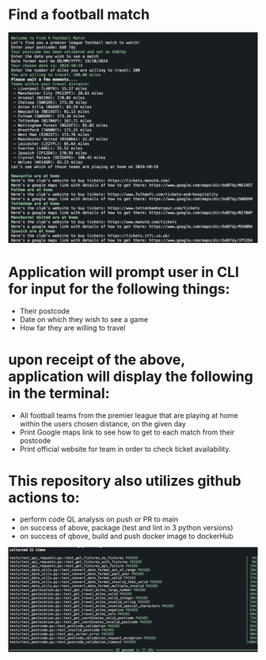 # Find a football match
![termial output](media/fafm.png)


# Application will prompt user in CLI for input for the following things:
- Their postcode
- Date on which they wish to see a game
- How far they are willing to travel

# upon receipt of the above, application will display the following in the terminal:
- All football teams from the premier league that are playing at home within the users chosen distance, on the given day
- Print Google maps link to see how to get to each match from their postcode
- Print official website for team in order to check ticket availability.

# This repository also utilizes github actions to:
- perform code QL analysis on push or PR to main
- on success of above, package (test and lint in 3 python versions)
- on success of qbove, build and push docker image to dockerHub


![tests passing](media/tests_passed.png)

